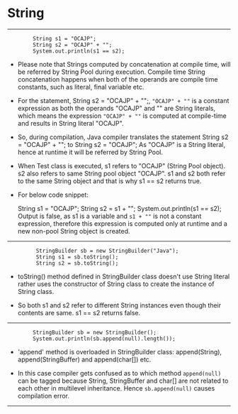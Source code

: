 # String
---------------------------------------------------

```
        String s1 = "OCAJP";
        String s2 = "OCAJP" + "";
        System.out.println(s1 == s2);
```

* Please note that Strings computed by concatenation at compile time, will be referred by String Pool during execution. 
  Compile time String concatenation happens when both of the operands are compile time constants, 
  such as literal, final variable etc.

* For the statement, String s2 = "OCAJP" + "";, `"OCAJP" + ""` is a constant expression 
  as both the operands "OCAJP" and "" are String literals,
  which means the expression `"OCAJP" + ""` is computed at compile-time and results in String literal "OCAJP".

* So, during compilation, Java compiler translates the statement
  String s2 = "OCAJP" + ""; to String s2 = "OCAJP";
  As "OCAJP" is a String literal, hence at runtime it will be referred by String Pool.

* When Test class is executed,
  s1 refers to "OCAJP" (String Pool object).
  s2 also refers to same String pool object "OCAJP".
  s1 and s2 both refer to the same String object and that is why s1 == s2 returns true.

* For below code snippet:

    String s1 = "OCAJP";
    String s2 = s1 + "";
    System.out.println(s1 == s2);
    Output is false, as s1 is a variable and `s1 + ""` is not a constant expression, 
    therefore this expression is computed only at runtime and a new non-pool String object is created.

------------------------------------------------------------------------------------------------------------------------
```
         StringBuilder sb = new StringBuilder("Java");
         String s1 = sb.toString();
         String s2 = sb.toString();
```

* toString() method defined in StringBuilder class doesn't use String literal 
  rather uses the constructor of String class to create the instance of String class.

* So both s1 and s2 refer to different String instances even though their contents are same.
  s1 == s2 returns false.

------------------------------------------------------------------------------------------------------------------------
```
        StringBuilder sb = new StringBuilder();
        System.out.println(sb.append(null).length());
```

* 'append' method is overloaded in StringBuilder class: append(String), append(StringBuffer) and append(char[]) etc.
  
* In this case compiler gets confused as to which method `append(null)` 
  can be tagged because String, StringBuffer and char[] are not related to each other in multilevel inheritance.
  Hence `sb.append(null)` causes compilation error.
  
------------------------------------------------------------------------------------------------------------------------